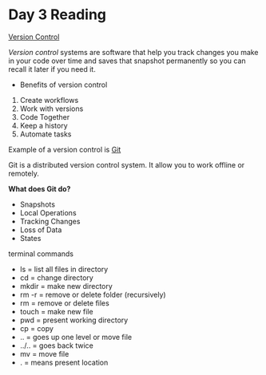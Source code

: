 
# Day 3 Reading #

[Version Control](https://docs.microsoft.com/en-us/azure/devops/learn/git/what-is-version-control)

*Version control* systems are software that help you track changes you make in your code over time and saves that snapshot permanently so you can recall it later if you need it.
 - Benefits of version control
 1. Create workflows
 2. Work with versions
 3. Code Together
 4. Keep a history
 5. Automate tasks
 
 Example of a version control is [Git](https://docs.microsoft.com/en-us/azure/devops/learn/git/what-is-git)
 
 Git is a distributed version control system. It allow you to work offline or remotely.
 
 **What does Git do?**
  - Snapshots
  - Local Operations
  - Tracking Changes
  - Loss of Data
  - States
  

terminal commands
- ls = list all files in directory
- cd = change directory
- mkdir = make new directory
- rm -r = remove or delete folder (recursively)
- rm = remove or delete files
- touch = make new file
- pwd = present working directory
- cp = copy
- .. = goes up one level or move file
- ../.. = goes back twice
- mv  = move file
- . = means present location
